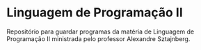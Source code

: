 # Linguagem de Programação II

Repositório para guardar programas da matéria de Linguagem de Programação II ministrada pelo professor Alexandre Sztajnberg.
